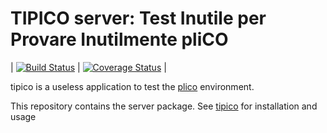 # TIPICO server: Test Inutile per Provare Inutilmente pliCO


| [![Build Status][travis]][travislink] | [![Coverage Status][coveralls]][coverallslink] | 

tipico is a useless application to test the [plico][plico] environment.

This repository contains the server package.  See [tipico][tipico] for installation and usage


[plico]: https://github.com/lbusoni/plico
[tipico]: https://github.com/lbusoni/tipico
[travis]: https://travis-ci.com/lbusoni/tipico_server.svg?branch=master "go to travis"
[travislink]: https://travis-ci.com/lbusoni/tipico_server
[coveralls]: https://coveralls.io/repos/github/lbusoni/tipico_server/badge.svg?branch=master "go to coveralls"
[coverallslink]: https://coveralls.io/github/lbusoni/tipico_server

